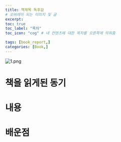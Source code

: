 ```yaml
---
title: 책제목 독후감
# 오버레이 되는 이미지 및 글
excerpt: 
toc: true
toc_label: "목차"
toc_icon: "cog" # 내 컨텐츠에 대한 목차를 오른쪽에 띄워줌

tags: [book_report,]
categories: [Book,]
---
```


![1.png](../../assets/images/Book//1.png)

# 책을 읽게된 동기

# 내용

# 배운점